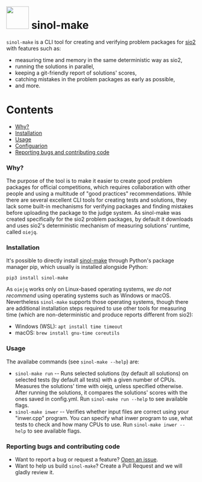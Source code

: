 # <img src="https://avatars.githubusercontent.com/u/2264918?s=200&v=4" height=60em> sinol-make

`sinol-make` is a CLI tool for creating and verifying problem packages
for [sio2](https://github.com/sio2project/oioioi)
with features such as:
- measuring time and memory in the same deterministic way as sio2,
- running the solutions in parallel,
- keeping a git-friendly report of solutions' scores,
- catching mistakes in the problem packages as early as possible,
- and more.

# Contents

- [Why?](#why)
- [Installation](#installation)
- [Usage](#usage)
- [Configuarion](#configuration)
- [Reporting bugs and contributing code](#reporting-bugs-and-contributing-code)

### Why?

The purpose of the tool is to make it easier to create good problem packages
for official competitions, which requires collaboration with other people
and using a multitude of "good practices" recommendations.
While there are several excellent CLI tools for creating tests and solutions,
they lack some built-in mechanisms for verifying packages and finding mistakes
before uploading the package to the judge system.
As sinol-make was created specifically for the sio2 problem packages,
by default it downloads and uses sio2's deterministic mechanism of measuring
solutions' runtime, called `oiejq`.

### Installation

It's possible to directly install [sinol-make](https://pypi.org/project/sinol-make/)
through Python's package manager pip, which usually is installed alongside Python:

```
pip3 install sinol-make
```

As `oiejq` works only on Linux-based operating systems,
*we do not recommend* using operating systems such as Windows or macOS.
Nevertheless `sinol-make` supports those operating systems,
though there are additional installation steps required to use
other tools for measuring time (which are non-deterministic and produce reports different from sio2):
- Windows (WSL): `apt install time timeout`
- macOS: `brew install gnu-time coreutils`

### Usage

The availabe commands (see `sinol-make --help`) are:

- `sinol-make run` -- Runs selected solutions (by default all solutions) on selected tests (by default all tests) with a given number
of CPUs. Measures the solutions' time with oiejq, unless specified otherwise. After running the solutions, it
compares the solutions' scores with the ones saved in config.yml.
Run `sinol-make run --help` to see available flags.
- `sinol-make inwer` -- Verifies whether input files are correct using your "inwer.cpp" program. You can specify what inwer
program to use, what tests to check and how many CPUs to use. Run `sinol-make inwer --help` to see available flags.

### Reporting bugs and contributing code

- Want to report a bug or request a feature? [Open an issue](https://github.com/sio2project/sinol-make/issues).
- Want to help us build `sinol-make`? Create a Pull Request and we will gladly review it.
